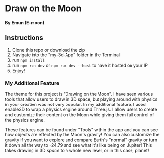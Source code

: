 # Draw on the Moon 
#### By Emun (E-moon)
## Instructions
1) Clone this repo or download the zip
2) Navigate into the "my-3d-App" folder in the Terminal
3) run ```npm install```
4) run ```npm run dev``` or ```npm run dev --host``` to have it hosted on your IP
5) Enjoy! 

### My Additional Feature
The theme for this project is "Drawing on the Moon". I have seen various tools that allow users to draw in 3D space, but playing around with physics in your creation was not very popular. In my additional feature, I used enable3D to wrap a physics engine around Three.js. I allow users to create and customize their content on the Moon while giving them full control of the physics engine. 

These features can be found under "Tools" within the app and you can see how objects are effected by the Moon's gravity! You can also customize the gravity if you want to explore and compare Earth's "normal" gravity or turn it down all the way to -24.79 and see what it's like being on Jupiter! This takes drawing in 3D *space* to a whole new level, or in this case, planet! 